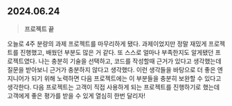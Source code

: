 ## 2024.06.24

> **프로젝트 끝**

오늘로 4주 분량의 과제 프로젝트를 마무리하게 됐다. 과제이었지만 정말 재밌게 프로젝트를 진행했고, 배웠던 부분도 많은 거 같다. 또 스스로 얼마나 부족한지도 알게됐던 프로젝트였다. 나는 충분히 기술을 선택하고, 코드를 작성할때 근거가 있다고 생각했는데 질문을 받아보니 근거가 충분하지 않다고 생각했다. 이런 생각들을 바탕으로 더 좋은 엔지니어가 되기 위해 노력하면 다음 프로젝트에는 이 부분들을 충분히 보완할 수 있다고 생각한다. 다음 프로젝트는 고객이 직접 사용하게 되는 프로젝트를 진행하기로 했는데 고객에게 좋은 평가를 받을 수 있게 열심히 한번 달리자!
